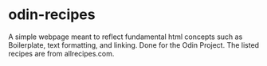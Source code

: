 # odin-recipes
A simple webpage meant to reflect fundamental html concepts such as Boilerplate, text formatting, and linking. Done for the Odin Project. The listed recipes are from allrecipes.com.